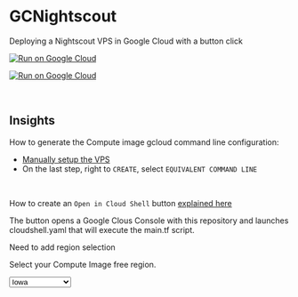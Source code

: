 # GCNightscout
Deploying a Nightscout VPS in Google Cloud with a button click

[![Run on Google Cloud](https://gstatic.com/cloudssh/images/open-btn.svg)](https://console.cloud.google.com/cloudshell/editor?cloudshell_git_repo=https://github.com/psonnera/GCNightscout&cloudshell_tutorial=HowTo.md)

[![Run on Google Cloud](https://gstatic.com/cloudssh/images/open-btn.svg)](https://console.cloud.google.com/cloudshell/editor?cloudshell_git_repo=https://github.com/psonnera/GCNightscout&cloudshell_tutorial=terraform/README.md)



</br>

## Insights

How to generate the Compute image gcloud command line configuration:

- [Manually setup the VPS](https://navid200.github.io/xDrip/docs/Nightscout/VirtualMachine.html)
- On the last step, right to `CREATE`, select `EQUIVALENT COMMAND LINE`

</br>

How to create an `Open in Cloud Shell` button [explained here](https://cloud.google.com/shell/docs/open-in-cloud-shell)

The button opens a Google Clous Console with this repository and launches cloudshell.yaml that will execute the main.tf script.

Need to add region selection

Select your Compute Image free region.</br>

<select name="region" id="REGION">
  <option value="us-central1-a" selected="selected">Iowa</option>
  <option value="us-west1-a">Oregon</option>
  <option value="us-east1-a">South Carolina</option>
</select>
